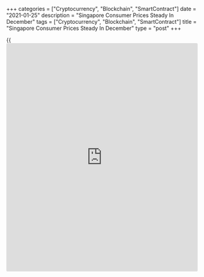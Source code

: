 +++
categories = ["Cryptocurrency", "Blockchain", "SmartContract"]
date = "2021-01-25"
description = "Singapore Consumer Prices Steady In December"
tags = ["Cryptocurrency", "Blockchain", "SmartContract"]
title = "Singapore Consumer Prices Steady In December"
type = "post"
+++

{{<iframe id="large-banner" src="https://www.bounty.group/#slide=22.0" width="100%" height="600" scrolling="no" style="border: 0px solid rgb(216, 221, 230); border-radius: 3px;">}}

Singapore's consumer prices remained stable in December, data from the
Monetary Authority of Singapore and the Ministry of Trade and Industry
showed on Monday.

The consumer price index remained unchanged year-on-year in December,
after a 0.1 percent decline in November. Economists had expected a 0.1
percent fall.

This latest consumer prices outcome was largely due to a rise in prices
for private transportation cost.

MAS core CPI, which excludes the costs of accommodation and private road
transport, fell 0.3 percent annually in December, following a 0.1
percent decrease in the preceding month. Economists had expected a 0.1
percent fall.

In 2020, both MAS core CPI and consumer prices declined 0.2 percent from
a year ago.

The statistical office expects external inflation to rise in the coming
quarters, amid a recovery in global oil prices.

Both MAS Core Inflation and CPI-All Items inflation are forecast to
average -0.2 percent this year, the statistical office and MAS said.

Next year, MAS Core Inflation is expected to average 0-1 percent, while
the CPI-All Items inflation is projected to be between -0.5 and 0.5
percent.

For comments and feedback [contact](https://www.playgroundfx.com/contact/): editorial@rtt[news](https://www.letsplayfx.com/blog/forex-news-website/).com

[Economic News][1]

 **What parts of the world are seeing the best (and worst) economic
performances lately? Click[here][2] to check out our [Econ Scorecard][2]
and find out! See up-to-the-moment [ranking](https://www.playgroundfx.com/blog/crypto-exchange-ranking/)s for the best and worst
performers in [GDP][3], [unemployment rate][4], [inflation][5] and much
more.**

   1. www.rtt[news](https://www.letsplayfx.com/blog/forex-news-website/).com/Content/EconomicNews.aspx
   2. www.rtt[news](https://www.letsplayfx.com/blog/forex-news-website/).com/economic-scorecard/world-rank/industrial-production/highest-performance.aspx
   3. www.rtt[news](https://www.letsplayfx.com/blog/forex-news-website/).com/economic-scorecard/world-rank/GDP/highest-performance.aspx
   4. www.rtt[news](https://www.letsplayfx.com/blog/forex-news-website/).com/economic-scorecard/world-rank/unemployment-rate/lowest-performance.aspx
   5. www.rtt[news](https://www.letsplayfx.com/blog/forex-news-website/).com/economic-scorecard/world-rank/CPI/highest-performance.aspx